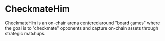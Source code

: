# CheckmateHim
CheckmateHim is an on-chain arena centered around "board games" where the goal is to "checkmate" opponents and capture on-chain assets through strategic matchups.
